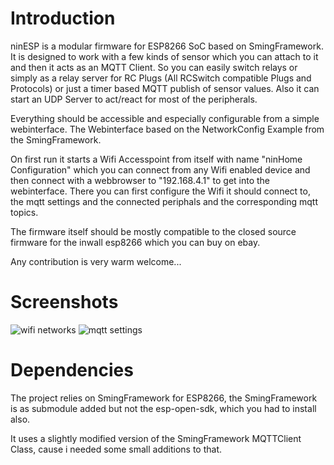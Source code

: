 # Introduction

ninESP is a modular firmware for ESP8266 SoC based on SmingFramework.
It is designed to work with a few kinds of sensor which you can attach to it
and then it acts as an MQTT Client. So you can easily switch relays or simply as a
relay server for RC Plugs (All RCSwitch compatible Plugs and Protocols) or just a
timer based MQTT publish of sensor values. Also it can start an UDP Server to act/react
for most of the peripherals.

Everything should be accessible and especially configurable from a simple webinterface.
The Webinterface based on the NetworkConfig Example from the SmingFramework.

On first run it starts a Wifi Accesspoint from itself with name "ninHome Configuration"
which you can connect from any Wifi enabled device and then connect with a webbrowser
to "192.168.4.1" to get into the webinterface.
There you can first configure the Wifi it should connect to, the mqtt settings and the 
connected periphals and the corresponding mqtt topics.

The firmware itself should be mostly compatible to the closed source firmware for the
inwall esp8266 which you can buy on ebay.

Any contribution is very warm welcome...

# Screenshots

![wifi networks](https://raw.github.com/ninharp/ninESP/master/doc/screenshots/web_networks_small.jpg "Wifi Network Settings")
![mqtt settings](https://raw.github.com/ninharp/ninESP/master/doc/screenshots/web_mqtt.jpg "MQTT Settings")

# Dependencies

The project relies on SmingFramework for ESP8266, the SmingFramework is as submodule added but not the 
esp-open-sdk, which you had to install also.

It uses a slightly modified version of the SmingFramework MQTTClient Class, cause i needed
some small additions to that.



   